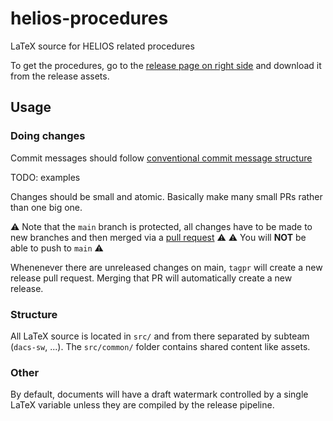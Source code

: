 # helios-procedures
LaTeX source for HELIOS related procedures

To get the procedures, go to the [release page on right side](https://github.com/aris-space/helios-procedures/releases) and download it from the release assets.

## Usage

### Doing changes

Commit messages should follow [conventional commit message structure](https://www.conventionalcommits.org/)

TODO: examples

Changes should be small and atomic.
Basically make many small PRs rather than one big one.

⚠️ Note that the `main` branch is protected, all changes have to be made to new branches and then merged via a [pull request](https://docs.github.com/en/pull-requests/collaborating-with-pull-requests/proposing-changes-to-your-work-with-pull-requests/creating-a-pull-request) ⚠️
⚠️ You will **NOT** be able to push to `main` ⚠️

Whenenever there are unreleased changes on main, `tagpr` will create a new release pull request.
Merging that PR will automatically create a new release.

### Structure

All LaTeX source is located in `src/` and from there separated by subteam (`dacs-sw`, ...).
The `src/common/` folder contains shared content like assets.

### Other

By default, documents will have a draft watermark controlled by a single LaTeX variable unless they are compiled by the release pipeline.
